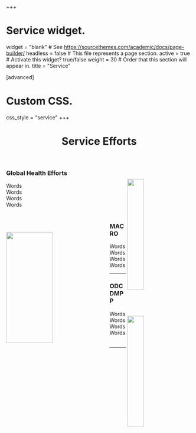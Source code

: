 +++
# Service widget.
widget = "blank"  # See https://sourcethemes.com/academic/docs/page-builder/
headless = false  # This file represents a page section.
active = true  # Activate this widget? true/false
weight = 30  # Order that this section will appear in.
title = "Service"



[advanced]
 # Custom CSS.
 css_style = "service"
+++

<!-- Research section -->
<h1 style="text-align: center;">Service Efforts</h1>

&nbsp;
&nbsp;
&nbsp;
&nbsp;



<img align="right" width=30% height=300px padding="100" style="padding-top:7%; padding-bottom:7%; padding-right: 5%" src="/img/todo.png">

### Global Health Efforts

Words  
 Words  
  Words  
   Words  
<br>


<img align="left" width=50% height=300px padding="100" style="padding-top:7%; padding-bottom:7%; padding-right: 5%" src="/img/todo.png">

### MACRO

 Words  
  Words  
   Words  
    Words  

***

<img align="right" width=30% height=300px padding="100" style="padding-top:7%; padding-bottom:7%; padding-right: 5%" src="/img/todo.png">

### ODC DMPP

Words  
 Words  
  Words  
   Words  
<br>

***
